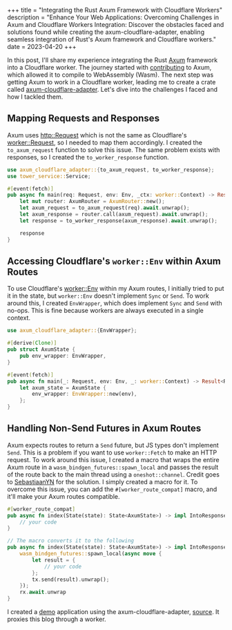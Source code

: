 +++
title = "Integrating the Rust Axum Framework with Cloudflare Workers"
description = "Enhance Your Web Applications: Overcoming Challenges in Axum and Cloudflare Workers Integration: Discover the obstacles faced and solutions found while creating the axum-cloudflare-adapter, enabling seamless integration of Rust's Axum framework and Cloudflare workers."
date = 2023-04-20
+++

In this post, I'll share my experience integrating the Rust [Axum](https://github.com/tokio-rs/axum) framework into a
Cloudflare worker. The journey started with [contributing](https://github.com/tokio-rs/axum/pull/1382) to Axum, which
allowed it to compile to WebAssembly (Wasm). The next step was getting Axum to work in a Cloudflare worker, leading me
to create a crate called [axum-cloudflare-adapter](https://crates.io/crates/axum-cloudflare-adapter). Let's dive
into the challenges I faced and how I tackled them.

## Mapping Requests and Responses

Axum uses [http::Request](https://docs.rs/http/0.2.9/http/request/index.html) which is not the same as Cloudflare's [worker::Request](https://docs.rs/worker/latest/worker/struct.Request.html), so I needed to map them accordingly. I
created the `to_axum_request` function to solve this issue. The same problem exists with responses, so I created
the `to_worker_response` function.

```rust
use axum_cloudflare_adapter::{to_axum_request, to_worker_response};
use tower_service::Service;

#[event(fetch)]
pub async fn main(req: Request, env: Env, _ctx: worker::Context) -> Result<Response> {
    let mut router: AxumRouter = AxumRouter::new();
    let axum_request = to_axum_request(req).await.unwrap();
    let axum_response = router.call(axum_request).await.unwrap();
    let response = to_worker_response(axum_response).await.unwrap();

    response
}
```

## Accessing Cloudflare's `worker::Env` within Axum Routes

To use Cloudflare's [worker::Env](https://docs.rs/worker/latest/worker/struct.Env.html) within my Axum routes, I initially tried to put it in the state, but `worker::Env`
doesn't implement `Sync` or `Send`. To work around this, I created `EnvWrapper`, which does implement `Sync` and `Send`
with no-ops. This is fine because workers are always executed in a single context.

```rust
use axum_cloudflare_adapter::{EnvWrapper};

#[derive(Clone)]
pub struct AxumState {
    pub env_wrapper: EnvWrapper,
}

#[event(fetch)]
pub async fn main(_: Request, env: Env, _: worker::Context) -> Result<Response> {
    let axum_state = AxumState {
        env_wrapper: EnvWrapper::new(env),
    };
}
```

## Handling Non-Send Futures in Axum Routes

Axum expects routes to return a `Send` future, but JS types don't implement `Send`. This is a problem if you
want to use `worker::Fetch` to make an HTTP request. To work around this issue, I created a macro that wraps the entire
Axum route in a `wasm_bindgen_futures::spawn_local` and passes the result of the route back to the main thread using
a `oneshot::channel`. Credit goes to [SebastiaanYN](https://github.com/SebastiaanYN) for the solution. I simply created a macro for it. To overcome
this issue, you can add the `#[worker_route_compat]` macro, and it'll make your Axum routes compatible.

```rust
#[worker_route_compat]
pub async fn index(State(state): State<AxumState>) -> impl IntoResponse {
    // your code
}

// The macro converts it to the following
pub async fn index(State(state): State<AxumState>) -> impl IntoResponse {
    wasm_bindgen_futures::spawn_local(async move {
        let result = {
            // your code
        };
        tx.send(result).unwrap();
    });
    rx.await.unwrap
}
```

I created a [demo](https://axum-cloudflare-adapter-example.logankeenan.workers.dev/) application using the
axum-cloudflare-adapter, [source](https://github.com/logankeenan/axum-cloudflare-adapter/tree/main/example). It proxies this blog through a worker.

